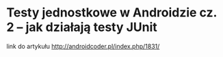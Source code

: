 # Testy jednostkowe w Androidzie cz. 2 – jak działają testy JUnit
link do artykułu http://androidcoder.pl/index.php/1831/
